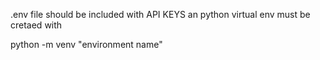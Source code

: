 .env file should be included with API KEYS
an python virtual env must be cretaed with

python -m venv "environment name"

